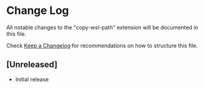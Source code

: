 # Change Log
All notable changes to the "copy-wsl-path" extension will be documented in this file.

Check [Keep a Changelog](http://keepachangelog.com/) for recommendations on how to structure this file.

## [Unreleased]
- Initial release